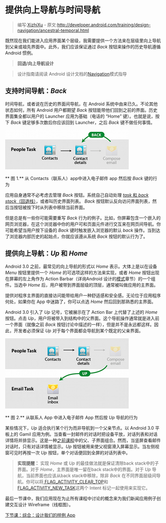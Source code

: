 # 提供向上导航与时间导航

> 编写:[XizhiXu](https://github.com/XizhiXu) - 原文:<http://developer.android.com/training/design-navigation/ancestral-temporal.html>

既然现在我们能进入应用界面某个层级，我需要提供一个方法来在层级里向上导航到父亲或祖先界面中。此外，我们应该保证通过 *Back* 按钮来操作的历史导航遵循 Android 惯例。

> **回退/向上导航设计**

> 设计指南请阅读 Android 设计文档的[Navigation](http://developer.android.com/design/patterns/navigation.html)模式指导

## 支持时间导航：***Back***

时间导航，或者说在历史的界面间导航，在 Android 系统中由来已久。不论其他状态如何，所有 Android 用户都期望 *Back* 按钮能带他们回到之前的界面。历史界面集全都以用户的 Launcher 应用为基础（电话的 “Home” 键）。也就是说，按下 *Back* 键足够多次数后你应该回到 Launcher，之后 *Back* 键不做任何事情。

![app-navigation-ancestral-navigate-back](app-navigation-ancestral-navigate-back.png)

** 图 1.** 从 Contacts（联系人）app中进入电子邮件 app 然后按 *Back* 键的行为

应用自身通常不必考虑去管理 *Back* 按钮。系统自己自动处理 [*task* 和 *back stack*（回退栈）](http://developer.android.com/guide/components/tasks-and-back-stack.html)，或者叫历史界面列表。 *Back* 按钮默认反向访问界面列表，然后当按钮被按下时从列表中移除当前界面。

但是总是有一些你可能需要重写 *Back* 行为的例子。比如，你屏幕包含一个嵌入的网页浏览器，在这个浏览器中你的用户可和页面元件进行交互来在网页间导航。你可能希望当用户按下设备的 *Back* 键时触发嵌入浏览器的默认 *back* 操作。当到达了浏览器内部历史的起始点，你就应该遵从系统 *Back* 按钮的默认行为了。

## 提供向上导航：***Up*** 和 ***Home***

Android 3.0 之前，最常见的向上导航的形式以 *Home* 表示。大体上是以在设备 *Menu* 按钮里提供一个 *Home* 的可选项这样的方法来实现，或者 *Home* 按钮出现在屏幕的左上角作为 Action Barbar（详询Android 设计的[模式](http://developer.android.com/design/patterns/actionbar.html)章节）的一个组件。当选中 *Home* 后，用户被带到界面层级的顶层，通常被叫做应用的主界面。

提供对程序主界面的直接访问能带给用户一种舒适感和安全感。无论位于应用程序何处，如果你在 App 中迷路了，你可以点选 *Home* 然后回到那熟悉的主界面。

Android 3.0 引入了 *Up* 记号，它被展示在了 Action Bar 上代替了上述的 *Home* 按钮。点击 *Up*，用户将被带入到结构中的父界面。这个导航操作通常就是进入前一个界面（就像之前 *Back* 按钮讨论中描述的一样），但是并不是永远都这样。因此，开发者必须保证 *Up* 对于每个界面都会导航到某个既定的父亲界面。

![app-navigation-ancestral-navigate-up](app-navigation-ancestral-navigate-up.png)

** 图 2.** 从联系人 App 中进入电子邮件 App 然后按 *Up* 导航的行为

某些情况下，*Up* 适合执行某个行为而非导航到一个父亲节点。以 Android 3.0 平板上的 Gamil 应用为例。当查看一封邮件的对话时把设备平放，对话列表和对话详情将并排显示。这是一种[之前课程](multiple-sizes.html)中的父、子界面组合。然而，当竖屏查看邮件对话时，只有对话详情被显示。*Up* 按钮被用来使父视窗滑入屏幕显示。当左侧视窗可见时再按一次 *Up* 按钮，单个对话便回到全屏的对话列表中。

> **实现提醒：** 实现 *Home* 或 *Up* 的最佳做法就是保证清除back stack中的子界面。对于 *Home*，主界面是唯一留在back stack中的界面。对于 *Up* 导航，当前界面也应该从back stack中移除，除非 *Back* 在不同界面层级间导航。你可以将[ FLAG_ACTIVITY_CLEAR_TOP](http://developer.android.com/reference/android/content/Intent.html#FLAG_ACTIVITY_CLEAR_TOP)和[FLAG_ACTIVITY_NEW_TASK](http://developer.android.com/reference/android/content/Intent.html#FLAG_ACTIVITY_NEW_TASK)这两个 Intent 标记一起使用来实现它。

最后一节课中，我们应用现在为止所有课程中讨论的概念来为我们新闻应用例子创建交互设计 Wireframe（线框图）。

[下节课：综合：设计我们的样例 App](wireframing.html)
